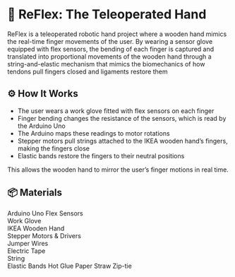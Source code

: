 # 🦾 ReFlex: The Teleoperated Hand 
ReFlex is a teleoperated robotic hand project where a wooden hand mimics the real-time finger movements of the user. By wearing a sensor glove equipped with flex sensors, the bending of each finger is captured and translated into proportional movements of the wooden hand through a string-and-elastic mechanism that mimics the biomechanics of how tendons pull fingers closed and ligaments restore them

## ⚙️ How It Works

- The user wears a work glove fitted with flex sensors on each finger
- Finger bending changes the resistance of the sensors, which is read by the Arduino Uno
- The Arduino maps these readings to motor rotations
- Stepper motors pull strings attached to the IKEA wooden hand’s fingers, making the fingers close
- Elastic bands restore the fingers to their neutral positions

This allows the wooden hand to mirror the user’s finger motions in real time.

## 📦 Materials
  Arduino Uno 
  Flex Sensors  
  Work Glove  
  IKEA Wooden Hand  
  Stepper Motors & Drivers  
  Jumper Wires   
  Electric Tape  
  String  
  Elastic Bands
  Hot Glue
  Paper Straw
  Zip-tie
  
